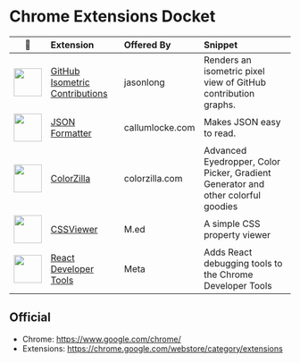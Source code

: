 # Chrome Extensions Docket


| :round_pushpin: | Extension | Offered By| Snippet |
|  ---          | :---      | :---      |  :---   |
| <img width="50" src="https://lh3.googleusercontent.com/lPhI8jdm4Xf6gX2ZfJBnKZG2LcR4T9kLNaYuSFeSdKdz5JeM7NByEYPus0gwGL0TY7r3ugKG-pkLgaXWqkK0eUGQ=w128-h128-e365-rj-sc0x00ffffff"> | [GitHub Isometric Contributions](https://chrome.google.com/webstore/detail/github-isometric-contribu/mjoedlfflcchnleknnceiplgaeoegien) | jasonlong | Renders an isometric pixel view of GitHub contribution graphs. | 
|<img width="50" src="https://lh3.googleusercontent.com/kAyuA6Uo8kCc8EQJNkvj0GHetWNpbwU9ssHPf0tKbDaVddJD3FebnaZM5boUoU4_WLOOlJEVxnLoQFhPg_WuGPSI=w128-h128-e365-rj-sc0x00ffffff" > | [JSON Formatter](https://chrome.google.com/webstore/detail/json-formatter/bcjindcccaagfpapjjmafapmmgkkhgoa?hl=en) | callumlocke.com | Makes JSON easy to read.  | 
|<img width="50" src="https://lh3.googleusercontent.com/3hxmIF_t-oFuV8LAApMFpHs3Rexrox5ftHat7uwJuhV8ORGlyDRadqZG0HiY-q56HA70HT6C-8c1Z9BgbcjSJMaa8w=w128-h128-e365-rj-sc0x00ffffff" > | [ColorZilla](https://chrome.google.com/webstore/detail/colorzilla/bhlhnicpbhignbdhedgjhgdocnmhomnp) | colorzilla.com | Advanced Eyedropper, Color Picker, Gradient Generator and other colorful goodies | 
|<img width="50" src="https://lh3.googleusercontent.com/pbKrxHFkRZ1A_cPo-c8V0SVJ3snNEKf4-UvW-jAiv4q8pP0UHXE2NltPuC8nkazexSjdBXZrC1xLnoO6lqbKmDXO=w128-h128-e365-rj-sc0x00ffffff" > | [CSSViewer](https://chrome.google.com/webstore/detail/cssviewer/ggfgijbpiheegefliciemofobhmofgce?hl=en) | M.ed | A simple CSS property viewer | 
|<img width="50" src="https://lh3.googleusercontent.com/TNijZW_Gp9MZ3eqXkve0YWDEiHV-a2IpSpD6IJzrV3Y76GJcLEyzX2regTLemXzBHbHVqkKuxnnWDT34Cp4sNh-Y=w128-h128-e365-rj-sc0x00ffffff" > | [React Developer Tools](https://chrome.google.com/webstore/detail/react-developer-tools/fmkadmapgofadopljbjfkapdkoienihi?hl=en) | Meta | Adds React debugging tools to the Chrome Developer Tools |


<!--Copy below commented markdown code line above, then fill all required fields, uncomment, preview and contribute : -->
<!-- |<img width="50" src="Icon_URL" > | [Name](URL) | Offered By | Snippet | --> 



## Official
 - Chrome: https://www.google.com/chrome/
 - Extensions: https://chrome.google.com/webstore/category/extensions
